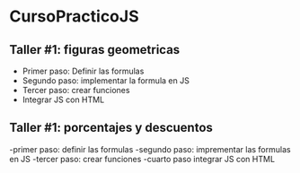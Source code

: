 # CursoPracticoJS

## Taller #1: figuras geometricas

- Primer paso: Definir las formulas
- Segundo paso: implementar la formula en JS
- Tercer paso: crear funciones
- Integrar JS con HTML

## Taller #1: porcentajes y descuentos

-primer paso: definir las formulas
-segundo paso: imprementar las formulas en JS
-tercer paso: crear funciones
-cuarto paso integrar JS con HTML
